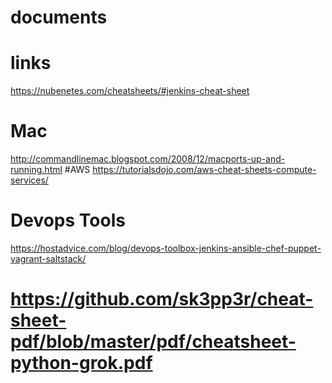 # documents
# links 
https://nubenetes.com/cheatsheets/#jenkins-cheat-sheet
# Mac 
http://commandlinemac.blogspot.com/2008/12/macports-up-and-running.html
#AWS 
https://tutorialsdojo.com/aws-cheat-sheets-compute-services/
# Devops Tools 
https://hostadvice.com/blog/devops-toolbox-jenkins-ansible-chef-puppet-vagrant-saltstack/

# https://github.com/sk3pp3r/cheat-sheet-pdf/blob/master/pdf/cheatsheet-python-grok.pdf

